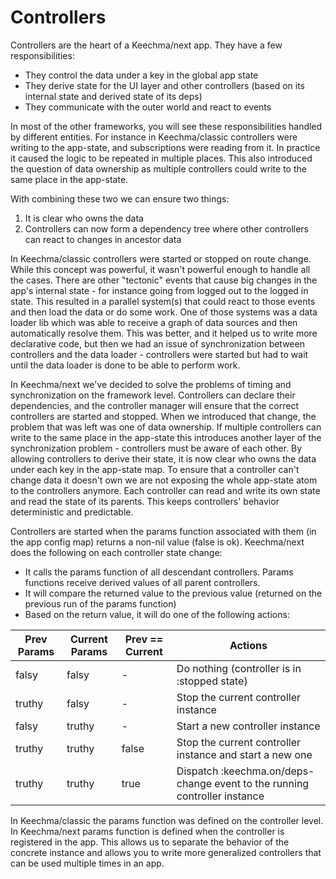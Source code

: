 # Controllers

Controllers are the heart of a Keechma/next app. They have a few responsibilities:

- They control the data under a key in the global app state
- They derive state for the UI layer and other controllers (based on its internal state and derived state of its deps)
- They communicate with the outer world and react to events

In most of the other frameworks, you will see these responsibilities handled by different entities. For instance in
Keechma/classic controllers were writing to the app-state, and subscriptions were reading from it. In practice it caused the logic to be repeated in multiple places. This also introduced the question of data ownership as multiple controllers could write to the same place in the app-state.

With combining these two we can ensure two things:

1. It is clear who owns the data
2. Controllers can now form a dependency tree where other controllers can react to changes in ancestor data

In Keechma/classic controllers were started or stopped on route change. While this concept was powerful, it wasn't powerful enough to handle all the cases. There are other "tectonic" events that cause big changes in the app's internal state - for instance going from logged out to the logged in state. This resulted in a parallel system(s) that could react to
those events and then load the data or do some work. One of those systems was a data loader lib which was able to receive
a graph of data sources and then automatically resolve them. This was better, and it helped us to write more declarative
code, but then we had an issue of synchronization between controllers and the data loader - controllers were started
but had to wait until the data loader is done to be able to perform work.

In Keechma/next we've decided to solve the problems of timing and synchronization on the framework level. Controllers
can declare their dependencies, and the controller manager will ensure that the correct controllers are started and
stopped. When we introduced that change, the problem that was left was one of data ownership. If multiple controllers can write to the same place in the app-state this introduces another layer of the synchronization problem - controllers must be aware of each other. By allowing controllers to derive their state, it is now clear who owns the data under each key in the app-state map. To ensure that a controller can't change data it doesn't own we are not exposing the whole app-state atom to the controllers anymore. Each controller can read and write its own state and read the state of its parents. This keeps controllers' behavior deterministic and predictable.

Controllers are started when the params function associated with them (in the app config map) returns a non-nil value (false is ok). Keechma/next does the following on each controller state change:

- It calls the params function of all descendant controllers. Params functions receive derived values of all parent controllers.
- It will compare the returned value to the previous value (returned on the previous run of the params function)
- Based on the return value, it will do one of the following actions:

| Prev Params | Current Params | Prev == Current | Actions                                                                   |
|-------------|----------------|-----------------|---------------------------------------------------------------------------|
| falsy       | falsy          | -               | Do nothing (controller is in :stopped state)                              |
| truthy      | falsy          | -               | Stop the current controller instance                                      |
| falsy       | truthy         | -               | Start a new controller instance                                           |
| truthy      | truthy         | false           | Stop the current controller instance and start a new one                  |
| truthy      | truthy         | true            | Dispatch :keechma.on/deps-change event to the running controller instance |

In Keechma/classic the params function was defined on the controller level. In Keechma/next params function is defined when the controller is registered in the app. This allows us to separate the behavior of the concrete instance and allows you to write more generalized controllers that can be used multiple times in an app.